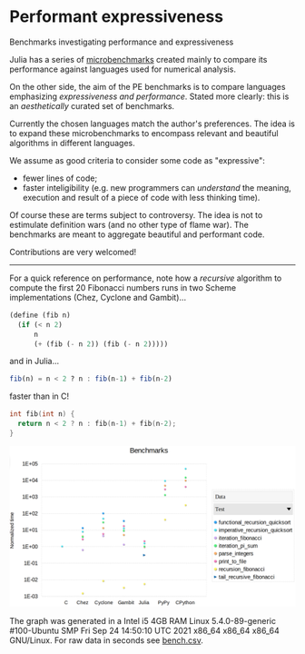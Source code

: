 # Performant expressiveness
Benchmarks investigating performance and expressiveness

Julia has a series of [microbenchmarks](https://julialang.org/benchmarks/) created mainly to compare its performance against languages used for numerical analysis.

On the other side, the aim of the PE benchmarks is to compare languages emphasizing _expressiveness and performance_. Stated more clearly: this is an _aesthetically_ curated set of benchmarks.

Currently the chosen languages match the author's preferences. The idea is to expand these microbenchmarks to encompass relevant and beautiful algorithms in different languages.

We assume as good criteria to consider some code as "expressive":
- fewer lines of code;
- faster inteligibility (e.g. new programmers can _understand_ the meaning, execution and result of a piece of code with less thinking time).

Of course these are terms subject to controversy. The idea is not to estimulate definition wars (and no other type of flame war). The benchmarks are meant to aggregate beautiful and performant code.

Contributions are very welcomed!

---------- 
For a quick reference on performance, note how a _recursive_ algorithm to compute the first 20 Fibonacci numbers runs in two Scheme implementations (Chez, Cyclone and Gambit)...

```Scheme 
(define (fib n)
  (if (< n 2)
      n
      (+ (fib (- n 2)) (fib (- n 2)))))
```
and in Julia...

```Julia
fib(n) = n < 2 ? n : fib(n-1) + fib(n-2)
```
faster than in C!
```C
int fib(int n) {
  return n < 2 ? n : fib(n-1) + fib(n-2);
}
```

![Graph](/benchmarks.png) 

The graph was generated in a Intel i5 4GB RAM Linux 5.4.0-89-generic #100-Ubuntu SMP Fri Sep 24 14:50:10 UTC 2021 x86_64 x86_64 x86_64 GNU/Linux. For raw data in seconds see [bench.csv](https://github.com/arthurmaciel/performant-expressiveness/blob/master/bench.csv).

